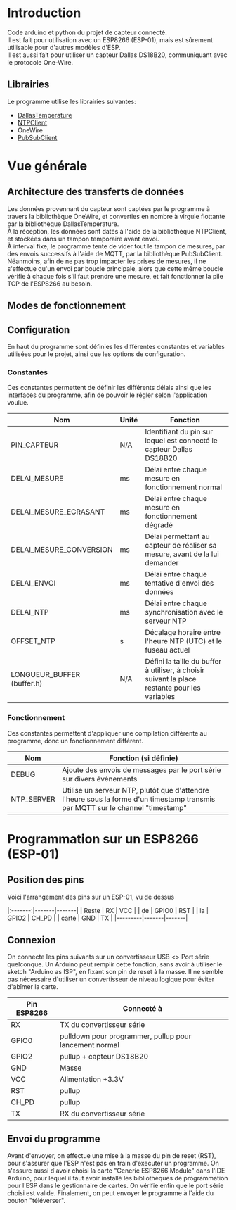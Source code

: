# Introduction

Code arduino et python du projet de capteur connecté.<br/>
Il est fait pour utilisation avec un ESP8266 (ESP-01), mais est sûrement utilisable pour d'autres modèles d'ESP.<br/>
Il est aussi fait pour utiliser un capteur Dallas DS18B20, communiquant avec le protocole One-Wire.

## Librairies

Le programme utilise les librairies suivantes:
- [DallasTemperature](https://github.com/milesburton/Arduino-Temperature-Control-Library)
- [NTPClient](https://github.com/arduino-libraries/NTPClient)
- OneWire
- [PubSubClient](https://github.com/knolleary/pubsubclient)

# Vue générale

## Architecture des transferts de données

Les données provennant du capteur sont captées par le programme à travers la bibliothèque OneWire, et converties en nombre à virgule flottante par la bibliothèque DallasTemperature.<br/>
À la réception, les données sont datés à l'aide de la bibliothèque NTPClient, et stockées dans un tampon temporaire avant envoi.<br/>
À interval fixe, le programme tente de vider tout le tampon de mesures, par des envois successifs à l'aide de MQTT, par la bibliothèque PubSubClient. Néanmoins, afin de ne pas trop impacter les prises de mesures, il ne s'effectue qu'un envoi par boucle principale, alors que cette même boucle vérifie à chaque fois s'il faut prendre une mesure, et fait fonctionner la pile TCP de l'ESP8266 au besoin.

## Modes de fonctionnement

## Configuration

En haut du programme sont définies les différentes constantes et variables utilisées pour le projet,
ainsi que les options de configuration.

### Constantes

Ces constantes permettent de définir les différents délais ainsi que les interfaces du programme, afin de pouvoir le régler selon l'application voulue.

| Nom                        | Unité | Fonction                                                                                      |
|----------------------------|-------|-----------------------------------------------------------------------------------------------|
| PIN_CAPTEUR                | N/A   | Identifiant du pin sur lequel est connecté le capteur Dallas DS18B20                          |
| DELAI\_MESURE              | ms    | Délai entre chaque mesure en fonctionnement normal                                            |
| DELAI\_MESURE\_ECRASANT    | ms    | Délai entre chaque mesure en fonctionnement dégradé                                           |
| DELAI\_MESURE\_CONVERSION  | ms    | Délai permettant au capteur de réaliser sa mesure, avant de la lui demander                   |
| DELAI_ENVOI                | ms    | Délai entre chaque tentative d'envoi des données                                              |
| DELAI_NTP                  | ms    | Délai entre chaque synchronisation avec le serveur NTP                                        |
| OFFSET_NTP                 | s     | Décalage horaire entre l'heure NTP (UTC) et le fuseau actuel                                  |
| LONGUEUR_BUFFER (buffer.h) | N/A   | Défini la taille du buffer à utiliser, à choisir suivant la place restante pour les variables |

### Fonctionnement

Ces constantes permettent d'appliquer une compilation différente au programme, donc un fonctionnement différent.

| Nom         | Fonction (si définie)                                                                                                           |
|-------------|---------------------------------------------------------------------------------------------------------------------------------|
| DEBUG       | Ajoute des envois de messages par le port série sur divers événements                                                           |
| NTP_SERVER  | Utilise un serveur NTP, plutôt que d'attendre l'heure sous la forme d'un timestamp transmis par MQTT sur le channel "timestamp" |

# Programmation sur un ESP8266 (ESP-01)

## Position des pins

Voici l'arrangement des pins sur un ESP-01, vu de dessus

|:-------:|-------|-------|
|  Reste  | RX    | VCC   |
|   de    | GPIO0 | RST   |
|   la    | GPIO2 | CH_PD |
|  carte  | GND   | TX    |
|---------|-------|-------|

## Connexion

On connecte les pins suivants sur un convertisseur USB <> Port série quelconque. Un Arduino peut remplir cette fonction, sans avoir à utiliser le sketch "Arduino as ISP", en fixant son pin de reset à la masse. Il ne semble pas nécessaire d'utiliser un convertisseur de niveau logique pour éviter d'abîmer la carte.

| Pin ESP8266   | Connecté à                                             |
|---------------|--------------------------------------------------------|
| RX            | TX du convertisseur série                              |
| GPIO0         | pulldown pour programmer, pullup pour lancement normal |
| GPIO2         | pullup + capteur DS18B20                               |
| GND           | Masse                                                  |
| VCC           | Alimentation +3.3V                                     |
| RST           | pullup                                                 |
| CH_PD         | pullup                                                 |
| TX            | RX du convertisseur série                              |

## Envoi du programme

Avant d'envoyer, on effectue une mise à la masse du pin de reset (RST), pour s'assurer que l'ESP n'est pas en train d'executer un programme.
On s'assure aussi d'avoir choisi la carte "Generic ESP8266 Module" dans l'IDE Arduino, pour lequel il faut avoir installé les bibliothèques de programmation pour l'ESP dans le gestionnaire de cartes. On vérifie enfin que le port série choisi est valide. Finalement, on peut envoyer le programme à l'aide du bouton "téléverser".
